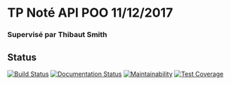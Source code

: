 # TP Noté API POO 11/12/2017
### Supervisé par Thibaut Smith

## Status

[![Build Status](https://travis-ci.org/YaelBx/Tp11122018PooApi.svg?branch=master)](https://travis-ci.org/YaelBx/Tp11122018PooApi)
[![Documentation Status](https://readthedocs.org/projects/tp11122018pooapi/badge/?version=latest)](http://tp11122018pooapi.rtfd.io/en/latest/?badge=latest)
[![Maintainability](https://api.codeclimate.com/v1/badges/65f618595dd90418aa2d/maintainability)](https://codeclimate.com/github/YaelBx/Tp11122018PooApi/maintainability)
[![Test Coverage](https://api.codeclimate.com/v1/badges/65f618595dd90418aa2d/test_coverage)](https://codeclimate.com/github/YaelBx/Tp11122018PooApi/test_coverage)
